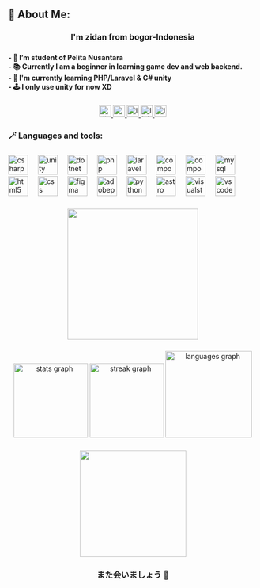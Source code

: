 <h2 align="left">🎉 About Me:</h2>

###

<h3 align="center">I'm zidan from bogor-Indonesia</h3>

###

<h4 align="left">- 🔦 I’m student of Pelita Nusantara<br>- 📚 Currently I am a beginner in learning game dev and web backend.<br>- 🔭 I'm currently learning PHP/Laravel & C# unity<br>- 🕹️ I only use unity for now XD</h4>

###

<div align="center">
  <a href="https://discord.com/users/1315257458553389078" target="_blank">
    <img src="https://img.shields.io/static/v1?message=Discord&logo=discord&label=&color=7289DA&logoColor=ffffff&labelColor=&style=for-the-badge" height="24" alt="discord logo"  />
  </a>
  <a href="https://www.youtube.com/@Orangepoxz23" target="_blank">
    <img src="https://img.shields.io/static/v1?message=Youtube&logo=youtube&label=&color=FF1111&logoColor=white&labelColor=&style=for-the-badge" height="24" alt="youtube logo"  />
  </a>
  <a href="https://www.instagram.com/hibakupoxz_/" target="_blank">
    <img src="https://img.shields.io/static/v1?message=Instagram&logo=instagram&label=&color=E4405F&logoColor=&labelColor=&style=for-the-badge" height="24" alt="instagram logo"  />
  </a>
  <a href="linkedin.com/in/ahmad-zidan-al-ikhsan-594732365/?originalSubdomain=id" target="_blank">
    <img src="https://img.shields.io/static/v1?message=LinkedIn&logo=linkedin&label=&color=0077B5&logoColor=white&labelColor=476f31&style=for-the-badge" height="24" alt="linkedin logo"  />
  </a>
  <a href="https://ryuupz.itch.io/" target="_blank">
    <img src="https://img.shields.io/static/v1?message=itch.io&logo=itch&label=Ryuupz&color=ff5f5f&logoColor=white&labelColor=ffffff&style=for-the-badge" height="24" alt="itch logo"  />
  </a>
</div>

###

<h3 align="left">🪄 Languages and tools:</h3>

###

<div align="left">
  <img src="https://skillicons.dev/icons?i=cs" height="40" alt="csharp logo"  />
  <img width="12" />
  <img src="https://skillicons.dev/icons?i=unity" height="40" alt="unity logo"  />
  <img width="12" />
  <img src="https://skillicons.dev/icons?i=dotnet" height="40" alt="dotnet logo"  />
  <img width="12" />
  <img src="https://cdn.jsdelivr.net/gh/devicons/devicon/icons/php/php-original.svg" height="40" alt="php logo"  />
  <img width="12" />
  <img src="https://cdn.jsdelivr.net/gh/devicons/devicon/icons/laravel/laravel-original.svg" height="40" alt="laravel logo"  />
  <img width="12" />
  <img src="https://cdn.jsdelivr.net/gh/devicons/devicon/icons/composer/composer-original.svg" height="40" alt="composer logo"  />
  <img width="12" />
  <img src="https://cdn.jsdelivr.net/gh/devicons/devicon/icons/postman/postman-original.svg" height="40" alt="composer logo"  />
  <img width="12" />
  <img src="https://cdn.jsdelivr.net/gh/devicons/devicon/icons/mysql/mysql-original.svg" height="40" alt="mysql logo"  />
  <img width="12" />
  <img src="https://cdn.jsdelivr.net/gh/devicons/devicon/icons/html5/html5-original.svg" height="40" alt="html5 logo"  />
  <img width="12" />
  <img src="https://cdn.jsdelivr.net/gh/devicons/devicon/icons/css3/css3-original.svg" height="40" alt="css logo"  />
  <img width="12" />
<!--   <img src="https://skillicons.dev/icons?i=js" height="40" alt="javascript logo"  />
  <img width="12" /> -->
  <img src="https://cdn.jsdelivr.net/gh/devicons/devicon/icons/figma/figma-original.svg" height="40" alt="figma logo"  />
  <img width="12" />
  <img src="https://skillicons.dev/icons?i=ps" height="40" alt="adobephotoshop logo"  />
  <img width="12" />
  <img src="https://cdn.jsdelivr.net/gh/devicons/devicon/icons/python/python-original.svg" height="40" alt="python logo"  />
  <img width="12" />
  <img src="https://cdn.simpleicons.org/astro/FF5D01" height="40" alt="astro logo"  />
  <img width="12" />
  <img src="https://cdn.jsdelivr.net/gh/devicons/devicon/icons/visualstudio/visualstudio-plain.svg" height="40" alt="visualstudio logo"  />
  <img width="12" />
  <img src="https://cdn.jsdelivr.net/gh/devicons/devicon/icons/vscode/vscode-original.svg" height="40" alt="vscode logo"  />
</div>

###

<div align="center">
  <img height="264" src="https://media1.tenor.com/m/8eaVfdZzdP4AAAAd/mashi-futaba-sakura.gif"  />
</div>

###

<div align="center">
  <img src="https://github-readme-stats.vercel.app/api?username=Hibakupoxzz&hide_title=false&hide_rank=false&show_icons=true&include_all_commits=true&count_private=true&disable_animations=false&theme=aura_dark&locale=en&hide_border=false&order=1" height="150" alt="stats graph"  />
  <img src="https://streak-stats.demolab.com?user=Hibakupoxzz&locale=en&mode=daily&theme=dracula&hide_border=false&border_radius=5&order=3" height="150" alt="streak graph"  />
  <img src="https://github-readme-stats.vercel.app/api/top-langs?username=Hibakupoxzz&locale=en&hide_title=false&layout=compact&card_width=320&langs_count=8&theme=dracula&hide_border=false&order=2" height="175" alt="languages graph"  />
</div>

###

<div align="center">
<!--   <img src="https://profile-counter.glitch.me/Hibakupoxzz/count.svg?"  /> -->
</div>

###

<div align="center">
  <img height="215" src="https://media1.tenor.com/m/5ltfqFhRrKsAAAAd/eepy-futaba.gif"  />
</div>

###

<h3 align="center">また会いましょう 👋</h3>

###
